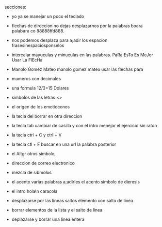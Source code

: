
secciones:


- yo ya se manejar un poco el teclado
- flechas de direccion no dejas desplazarnos por la palabras boara palabara co 88888ffd888.
- nos podemos desplaza para a;adir los espacion frasesinespaciosponselos
- intercalar mayuculas y minuculas en las palabras. PaRa EsTo Es MeJor Usar La FlEcHa
- Manolo Gomez Mateo manolo gomez mateo usar las flechas para
- mumeros con decimales
- una formula 12$/3$=15 Dolares
- simbolos de las letras <>
- el origen de los emotioconos

- la tecla del   borrar en otra direccion
- la tecla tab cambiar de casilla y con el intro menejar el ejercicio sin raton

- la tecla ctrl + C y ctrl + V

- la tecla ctl + F buscar en una url la palabra posterior

- el Altgr otros simbolo,
- direccion de correo electronico
- mezcla de sibmolos
- el acento varias palabras a;adirles el acento
simbolo de dieresis
- el intro hola\n caracola
- desplazarse por las lineas saltos elemento con salto de linea
- borrar elementos de la lista y el salto de linea
- deplazarse y borrar una linea entera

